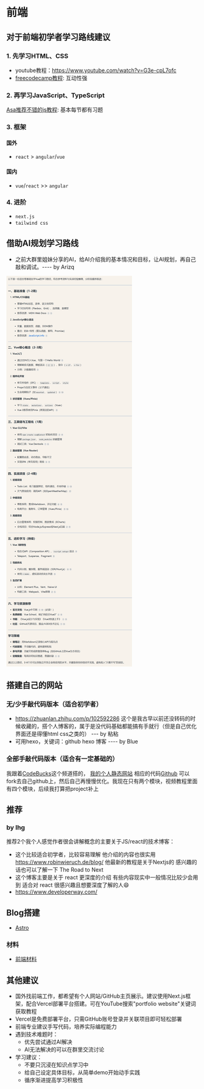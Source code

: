 # 前端
## 对于前端初学者学习路线建议

### 1. 先学习HTML、CSS
- youtube教程：https://www.youtube.com/watch?v=G3e-cpL7ofc
- [freecodecamp教程](https://www.freecodecamp.org/): 互动性强

### 2. 再学习JavaScript、TypeScript
[Asa推荐不错的js教程](https://zh.javascript.info):
基本每节都有习题

### 3. 框架
#### 国外
- `react` > `angular`/`vue`
#### 国内
- `vue`/`react` >> `angular`

### 4. 进阶
- `next.js`
- `tailwind css`

## 借助AI规划学习路线
- 之前大群里姐妹分享的AI，给AI介绍我的基本情况和目标，让AI规划，再自己敲和调试。---- by Arizq

![AI规划学习路线](../images/Arizq-learning-roadmap.jpg)

## 搭建自己的网站
### 无/少手敲代码版本（适合初学者）
- https://zhuanlan.zhihu.com/p/102592286    这个是我古早以前还没转码的时候收藏的，搭个人博客的，属于是没代码基础都能搞有手就行（但是自己优化界面还是得懂html css之类的） --- by 粘粘
- 可用hexo，关键词：github hexo 博客 ---- by Blue

### 全部手敲代码版本（适合有一定基础的）
我跟着[CodeBucks](https://www.youtube.com/@CodeBucks)这个频道搭的，
[我的个人静态网站](https://zhangmengjia.vercel.app/)
相应的代码[Github](https://github.com/ShirleyZmj/portfolio-website)
可以fork去自己github上，然后自己再慢慢优化。我现在只有两个模块，视频教程里面有四个模块，后续我打算把project补上

## 推荐
### by lhg
推荐2个我个人感觉作者很会讲解概念的主要关于JS/react的技术博客：
- 这个比较适合初学者，比较容易理解 他介绍的内容也很实用  https://www.robinwieruch.de/blog/ 
他最新的教程是关于Nextjs的 感兴趣的话也可以了解一下 The Road to Next
- 这个博客主要是关于 react 更深度的介绍 有些内容现实中一般情况比较少会用到 适合对 react 很感兴趣且想要深度了解的人😄 
- https://www.developerway.com/

## Blog搭建
  - [Astro](https://docs.astro.build/en/tutorial/0-introduction/)
  
### 材料
- [前端材料](./materials/front-end/index.md)

## 其他建议
- 国外找前端工作，都希望有个人网站/GitHub主页展示。建议使用Next.js框架，配合Vercel部署平台搭建。可在YouTube搜索"portfolio website"关键词获取教程
- Vercel是免费部署平台，只需GitHub账号登录并关联项目即可轻松部署
- 前端专业建议手写代码，培养实际编程能力
- 遇到技术难题时：
  - 优先尝试通过AI解决
  - AI无法解决的可以在群里交流讨论
- 学习建议：
  - 不要只沉浸在知识点学习中
  - 给自己设定具体目标，从简单demo开始动手实践
  - 循序渐进提高学习积极性